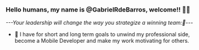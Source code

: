 ### Hello humans, my name is @GabrielRdeBarros, welcome!! 👋👋

 *---Your leadership will change the way you strategize a winning team::1st_place_medal:---*
 
 - 🎯 I have for short and long term goals to unwind my professional side, become a Mobile Developer and make my work motivating for others.
 
<!--
**gabrielrdebarros/gabrielrdebarros** is a ✨ _special_ ✨ repository because its `README.md` (this file) appears on your GitHub profile.

Here are some ideas to get you started:

- 🔭 I’m currently working on ...
- 🌱 I’m currently learning ...
- 👯 I’m looking to collaborate on ...
- 🤔 I’m looking for help with ...
- 💬 Ask me about ...
- 📫 How to reach me: ...
- 😄 Pronouns: ...
- ⚡ Fun fact: ...
-->
